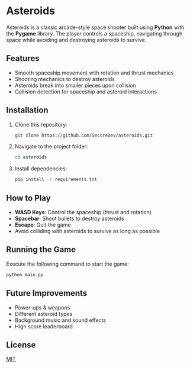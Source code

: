 # Asteroids

Asteroids is a classic arcade-style space shooter built using **Python** with the **Pygame** library. The player controls a spaceship, navigating through space while avoiding and destroying asteroids to survive.

## Features

- Smooth spaceship movement with rotation and thrust mechanics
- Shooting mechanics to destroy asteroids
- Asteroids break into smaller pieces upon collision
- Collision detection for spaceship and asteroid interactions

## Installation

1. Clone this repository:
   ```sh
   git clone https://github.com/SeccreDev/asteroids.git
   ```
2. Navigate to the project folder:
   ```sh
   cd asteroids
   ```
3. Install dependencies:
   ```sh
   pip install -r requirements.txt
   ```

## How to Play

- **WASD Keys**: Control the spaceship (thrust and rotation)
- **Spacebar**: Shoot bullets to destroy asteroids
- **Escape**: Quit the game
- Avoid colliding with asteroids to survive as long as possible

## Running the Game

Execute the following command to start the game:

```sh
python main.py
```

## Future Improvements

- Power-ups & weapons
- Different asteroid types
- Background music and sound effects
- High score leaderboard

## License
[MIT](https://choosealicense.com/licenses/mit/)

